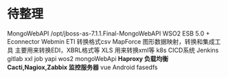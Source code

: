 # 待整理

MongoWebAPI  /opt/jboss-as-7.1.1.Final-MongoWebAPI
WSO2 ESB 5.0 + Econnector
Webmin
ETl 转换格式csv
MapForce 图形数据映射，转换和集成工具 主要用来转换EDI，XBRL格式等
XLS 用来转换xml等
k8s
CICD系统
Jenkins
gitlab
xxl job
yapi
wos2
mongoWebApi
****Haproxy 负载均衡****
****Cacti,Nagiox,Zabbix 监控服务器****
vue
Android
fasedfs